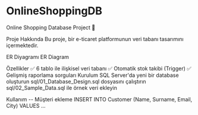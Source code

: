 # OnlineShoppingDB
Online Shopping Database Project 🛒

Proje Hakkında Bu proje, bir e-ticaret platformunun veri tabanı tasarımını içermektedir.

ER Diyagramı ER Diagram

Özellikler ✅ 6 tablo ile ilişkisel veri tabanı ✅ Otomatik stok takibi (Trigger) ✅ Gelişmiş raporlama sorguları Kurulum SQL Server'da yeni bir database oluşturun sql/01_Database_Design.sql dosyasını çalıştırın sql/02_Sample_Data.sql ile örnek veri ekleyin

Kullanım -- Müşteri ekleme INSERT INTO Customer (Name, Surname, Email, City) VALUES ...
